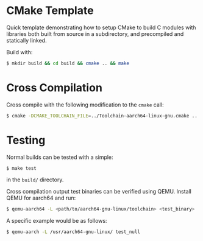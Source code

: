 CMake Template
==============

Quick template demonstrating how to setup CMake to build C modules with
libraries both built from source in a subdirectory, and precompiled and
statically linked.

Build with:

``` bash
$ mkdir build && cd build && cmake .. && make
```

Cross Compilation
=================

Cross compile with the following modification to the `cmake` call:

``` bash
$ cmake -DCMAKE_TOOLCHAIN_FILE=../Toolchain-aarch64-linux-gnu.cmake ..
```

Testing
=======

Normal builds can be tested with a simple:

``` bash
$ make test
```

in the `build/` directory.

Cross compilation output test binaries can be verified using QEMU.  Install
QEMU for aarch64 and run:

``` bash
$ qemu-aarch64 -L <path/to/aarch64-gnu-linux/toolchain> <test_binary>
```

A specific example would be as follows:

``` bash
$ qemu-aarch -L /usr/aarch64-gnu-linux/ test_null
```
